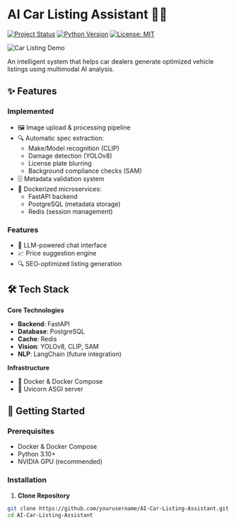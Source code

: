 # AI Car Listing Assistant 🚗🤖

[![Project Status](https://img.shields.io/badge/status-active-success.svg)]()
[![Python Version](https://img.shields.io/badge/python-3.10%2B-blue.svg)]()
[![License: MIT](https://img.shields.io/badge/License-MIT-yellow.svg)](https://opensource.org/licenses/MIT)

![Car Listing Demo](https://via.placeholder.com/800x400.png?text=AI+Car+Listing+Demo+Image) <!-- Replace with actual image -->

An intelligent system that helps car dealers generate optimized vehicle listings using multimodal AI analysis.

## ✨ Features

### Implemented
- 🖼️ Image upload & processing pipeline
- 🔍 Automatic spec extraction:
  - Make/Model recognition (CLIP)
  - Damage detection (YOLOv8)
  - License plate blurring
  - Background compliance checks (SAM)
- 🗄️ Metadata validation system
- 🐳 Dockerized microservices:
  - FastAPI backend
  - PostgreSQL (metadata storage)
  - Redis (session management)

### Features
- 💬 LLM-powered chat interface
- 📈 Price suggestion engine
- 🔍 SEO-optimized listing generation

## 🛠️ Tech Stack

**Core Technologies**
- **Backend**: FastAPI
- **Database**: PostgreSQL
- **Cache**: Redis
- **Vision**: YOLOv8, CLIP, SAM
- **NLP**: LangChain (future integration)

**Infrastructure**
- 🐳 Docker & Docker Compose
- 🚀 Uvicorn ASGI server

## 🚀 Getting Started

### Prerequisites
- Docker & Docker Compose
- Python 3.10+
- NVIDIA GPU (recommended)

### Installation

1. **Clone Repository**
```bash
git clone https://github.com/yourusername/AI-Car-Listing-Assistant.git
cd AI-Car-Listing-Assistant